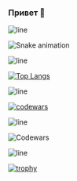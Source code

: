 ### Привет 👋

![line](https://capsule-render.vercel.app/api?type=rect&color=gradient&height=1)

![Snake animation](https://github.com/vasenkovivan/vasenkovivan/blob/output/github-contribution-grid-snake.svg)

![line](https://capsule-render.vercel.app/api?type=rect&color=gradient&height=1)

[![Top Langs](https://github-readme-stats.vercel.app/api/top-langs/?username=vasenkovivan&layout=compact)](https://github.com/anuraghazra/github-readme-stats)

![line](https://capsule-render.vercel.app/api?type=rect&color=gradient&height=1)

[![codewars](https://www.codewars.com/users/LongJumpingCrab/badges/large)](https://www.codewars.com/users/LongJumpingCrab)

![line](https://capsule-render.vercel.app/api?type=rect&color=gradient&height=1)

![Codewars](https://github.r2v.ch/codewars?user=LongJumpingCrab&theme=gradient)

![line](https://capsule-render.vercel.app/api?type=rect&color=gradient&height=1)

[![trophy](https://github-profile-trophy.vercel.app/?username=vasenkovivan&theme=onedark)](https://github.com/ryo-ma/github-profile-trophy)
